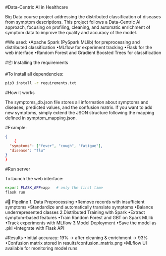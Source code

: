 #Data-Centric AI in Healthcare

Big Data course project addressing the distributed classification of diseases from symptom descriptions.
This project follows a Data-Centric AI approach, focusing on profiling, cleaning, and automatic enrichment of symptom data to improve the quality and accuracy of the model.


#We used:
	•Apache Spark (PySpark MLlib) for preprocessing and distributed classification
	•MLflow for experiment tracking
	•Flask for the web interface
	•Random Forest and Gradient Boosted Trees for classification

#📦 Installing the requirements

#To install all dependencies:
```bash
pip3 install -r requirements.txt
```

#How it works

The symptoms_db.json file stores all information about symptoms and diseases, predicted values, and the confusion matrix.
If you want to add new symptoms, simply extend the JSON structure following the mapping defined in symptom_mapping.json.

#Example:
```json
{
    {
  "symptoms": ["fever", "cough", "fatigue"],
  "disease": "flu"
}
}
```
#Run server

To launch the web interface:
```bash
export FLASK_APP=app   # only the first time
flask run
```
#🔄 Pipeline
	1.	Data Preprocessing
	  	•Remove records with insufficient symptoms
	  	•Standardize and automatically translate symptoms
	  	•Balance underrepresented classes
	2.Distributed Training with Spark
	  	•Extract symptom-based features
	  	•Train Random Forest and GBT on Spark MLlib
	  	•Track experiments with MLflow
	3.Model Deployment
  	•Save the model as .pkl
  	•Integrate with Flask API

#Results
  	•Initial accuracy: 19% → after cleaning & enrichment → 93%
  	•Confusion matrix stored in results/confusion_matrix.png
  	•MLflow UI available for monitoring model runs

   
